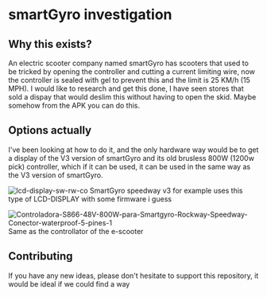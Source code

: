 # smartGyro investigation

## Why this exists?
An electric scooter company named smartGyro has scooters that used to be tricked by opening the controller and cutting a current limiting wire, now the controller is sealed with gel to prevent this and the limit is 25 KM/h (15 MPH). 
I would like to research and get this done, I have seen stores that sold a dispay that would deslim this without having to open the skid. Maybe somehow from the APK you can do this.

## Options actually
I've been looking at how to do it, and the only hardware way would be to get a display of the V3 version of smartGyro and its old brusless 800W (1200w pick) controller, which if it can be used, it can be used in the same way as the V3 version of smartGyro.

![lcd-display-sw-rw-co](https://github.com/xism4/smartGyro/assets/76608233/dd115c19-01fc-47d8-a594-3e65f714602f)
SmartGyro speedway v3 for example uses this type of LCD-DISPLAY with some firmware i guess

![Controladora-S866-48V-800W-para-Smartgyro-Rockway-Speedway-Conector-waterproof-5-pines-1](https://github.com/xism4/smartGyro/assets/76608233/610d1506-1d73-42a3-8399-de56c20bf930)
Same as the controllator of the e-scooter


## Contributing
If you have any new ideas, please don't hesitate to support this repository, it would be ideal if we could find a way
